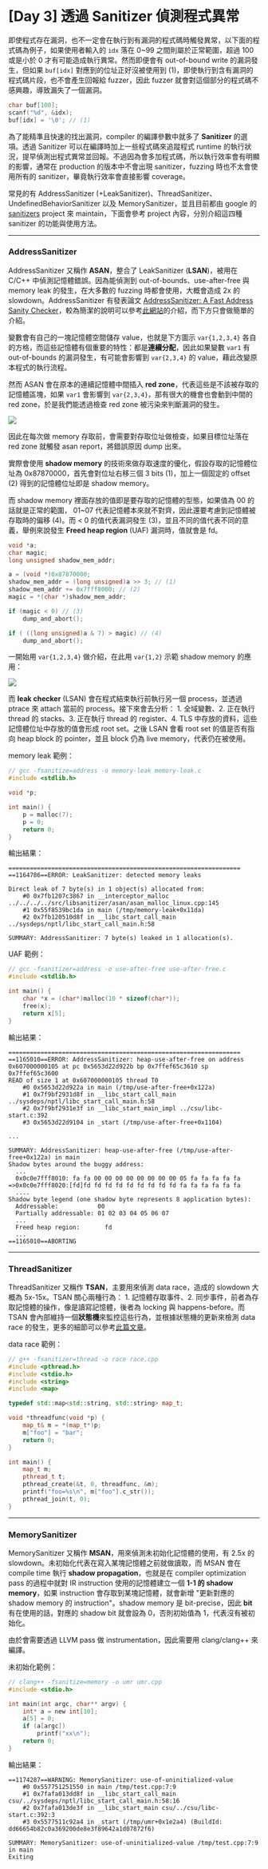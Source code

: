 # [Day 3] 透過 Sanitizer 偵測程式異常



即使程式存在漏洞，也不一定會在執行到有漏洞的程式碼時觸發異常，以下面的程式碼為例子，如果使用者輸入的 `idx` 落在 0~99 之間則屬於正常範圍，超過 100 或是小於 0 才有可能造成執行異常。然而即便會有 out-of-bound write 的漏洞發生，但如果 `buf[idx]` 對應到的位址正好沒被使用到 (1)，即使執行到含有漏洞的程式碼片段，也不會產生回報給 fuzzer，因此 fuzzer 就會對這個部分的程式碼不感興趣，導致漏失了一個漏洞。

```c
char buf[100];
scanf("%d", &idx);
buf[idx] = '\0'; // (1)
```



為了能精準且快速的找出漏洞，compiler 的編譯參數中就多了 **Sanitizer** 的選項。透過 Sanitizer 可以在編譯時加上一些程式碼來追蹤程式 runtime 的執行狀況，提早偵測出程式異常並回報。不過因為會多加程式碼，所以執行效率會有明顯的影響，通常在 production 的版本中不會出現 sanitizer，fuzzing 時也不太會使用所有的 sanitizer，畢竟執行效率會直接影響 coverage。

常見的有 AddressSanitizer (+LeakSanitizer)、ThreadSanitizer、UndefinedBehaviorSanitizer 以及 MemorySanitizer，並且目前都由 google 的 [sanitizers](https://github.com/google/sanitizers/wiki) project 來 maintain，下面會參考 project 內容，分別介紹這四種 sanitizer 的功能與使用方法。



---

### AddressSanitizer

AddressSanitizer 又稱作 **ASAN**，整合了 LeakSanitizer (**LSAN**)，被用在 C/C++ 中偵測記憶體錯誤。因為能偵測到 out-of-bounds、use-after-free 與 memory leak 的發生，在大多數的 fuzzing 時都會使用，大概會造成 2x 的 slowdown。AddressSanitizer 有發表論文 [AddressSanitizer: A Fast Address Sanity Checker](https://static.googleusercontent.com/media/research.google.com/zh-TW//pubs/archive/37752.pdf)，較為簡潔的說明可以參考[此網站](https://suelan.github.io/2020/08/18/20200817-address-sanitizer/)的介紹，而下方只會做簡單的介紹。



變數會有自己的一塊記憶體空間儲存 value，也就是下方圖示 `var{1,2,3,4}` 各自的方格，而這些記憶體有個重要的特性：都是**連續分配**，因此如果變數 `var1` 有 out-of-bounds 的漏洞發生，有可能會影響到 `var{2,3,4}` 的 value，藉此改變原本程式的執行流程。

然而 ASAN 會在原本的連續記憶體中間插入 **red zone**，代表這些是不該被存取的記憶體區塊，如果 `var1` 會影響到 `var{2,3,4}`，那有很大的機會也會動到中間的 red zone，於是我們能透過檢查 red zone 被污染來判斷漏洞的發生。

![](images/3-0.png)

因此在每次做 memory 存取前，會需要對存取位址做檢查，如果目標位址落在 red zone 就觸發 asan report，將錯誤原因 dump 出來。

實際會使用 **shadow memory** 的技術來做存取速度的優化，假設存取的記憶體位址為 0x87870000，首先會對位址右移三個 3 bits (1)，加上一個固定的 offset (2) 得到的記憶體位址即是 shadow memory。

而 shadow memory 裡面存放的值即是要存取的記憶體的型態，如果值為 00 的話就是正常的範圍， 01~07 代表記憶體本來就不對齊，因此還要考慮到記憶體被存取時的偏移 (4)。而 < 0 的值代表漏洞發生 (3)，並且不同的值代表不同的意義，舉例來說發生 **Freed heap region** (UAF) 漏洞時，值就會是 fd。

```c
void *a;
char magic;
long unsigned shadow_mem_addr;

a = (void *)0x87870000;
shadow_mem_addr = (long unsigned)a >> 3; // (1)
shadow_mem_addr += 0x7fff8000; // (2)
magic = *(char *)shadow_mem_addr;

if (magic < 0) // (3)
    dump_and_abort();

if ( ((long unsigned)a & 7) > magic) // (4)
    dump_and_abort();
```



一開始用 `var{1,2,3,4}` 做介紹，在此用 `var{1,2}` 示範 shadow memory 的應用：

![](images/3-1.png)



而 **leak checker** (LSAN) 會在程式結束執行前執行另一個 process，並透過 ptrace 來 attach 當前的 process。接下來會去分析： 1. 全域變數、2.  正在執行 thread 的 stacks、3. 正在執行 thread 的 register、4. TLS 中存放的資料，這些記憶體位址中存放的值會形成 root set。之後 LSAN 會看 root set 的值是否有指向 heap block 的 pointer，並且 block 仍為 live memory，代表仍在被使用。



memory leak 範例：

```c
// gcc -fsanitize=address -o memory-leak memory-leak.c
#include <stdlib.h>

void *p;

int main() {
    p = malloc(7);
    p = 0;
    return 0;
}
```

輸出結果：

```
=================================================================
==1164786==ERROR: LeakSanitizer: detected memory leaks

Direct leak of 7 byte(s) in 1 object(s) allocated from:
    #0 0x7fb1207c3867 in __interceptor_malloc ../../../../src/libsanitizer/asan/asan_malloc_linux.cpp:145
    #1 0x55f8539bc1da in main (/tmp/memory-leak+0x11da)
    #2 0x7fb120510d8f in __libc_start_call_main ../sysdeps/nptl/libc_start_call_main.h:58

SUMMARY: AddressSanitizer: 7 byte(s) leaked in 1 allocation(s).
```



UAF 範例：

```c
// gcc -fsanitizer=address -o use-after-free use-after-free.c
#include <stdlib.h>

int main() {
    char *x = (char*)malloc(10 * sizeof(char*));
    free(x);
    return x[5];
}
```

輸出結果：

```
=================================================================
==1165010==ERROR: AddressSanitizer: heap-use-after-free on address 0x607000000105 at pc 0x5653d22d922b bp 0x7ffef65c3610 sp 0x7ffef65c3600
READ of size 1 at 0x607000000105 thread T0
    #0 0x5653d22d922a in main (/tmp/use-after-free+0x122a)
    #1 0x7f9bf2931d8f in __libc_start_call_main ../sysdeps/nptl/libc_start_call_main.h:58
    #2 0x7f9bf2931e3f in __libc_start_main_impl ../csu/libc-start.c:392
    #3 0x5653d22d9104 in _start (/tmp/use-after-free+0x1104)

...

SUMMARY: AddressSanitizer: heap-use-after-free (/tmp/use-after-free+0x122a) in main
Shadow bytes around the buggy address:
  ...
  0x0c0e7fff8010: fa fa 00 00 00 00 00 00 00 00 05 fa fa fa fa fa
=>0x0c0e7fff8020:[fd]fd fd fd fd fd fd fd fd fd fa fa fa fa fa fa
  ....
Shadow byte legend (one shadow byte represents 8 application bytes):
  Addressable:           00
  Partially addressable: 01 02 03 04 05 06 07
  ...
  Freed heap region:       fd
  ...
==1165010==ABORTING
```



---

### ThreadSanitizer

ThreadSanitizer 又稱作 **TSAN**，主要用來偵測 data race，造成的 slowdown 大概為 5x-15x。TSAN 關心兩種行為： 1. 記憶體存取事件、2. 同步事件，前者為存取記憶體的操作，像是讀寫記憶體，後者為 locking 與 happens-before。而 TSAN 會內部維持一個**狀態機**來監控這些行為，並根據狀態機的更新來檢測 data race 的發生，更多的細節可以參考[此篇文章](https://zhuanlan.zhihu.com/p/38687826)。



data race 範例：

```cpp
// g++ -fsanitizer=thread -o race race.cpp
#include <pthread.h>
#include <stdio.h>
#include <string>
#include <map>

typedef std::map<std::string, std::string> map_t;

void *threadfunc(void *p) {
    map_t& m = *(map_t*)p;
    m["foo"] = "bar";
    return 0;
}

int main() {
    map_t m;
    pthread_t t;
    pthread_create(&t, 0, threadfunc, &m);
    printf("foo=%s\n", m["foo"].c_str());
    pthread_join(t, 0);
}
```



---

### MemorySanitizer

MemorySanitizer 又稱作 **MSAN**，用來偵測未初始化記憶體的使用，有 2.5x 的 slowdown。未初始化代表在寫入某塊記憶體之前就做讀取，而 MSAN 會在 compile time 執行 **shadow propagation**，也就是在 compiler optimization pass 的過程中就對 IR instruction 使用的記憶體建立一個 **1-1 的 shadow memory**，如果 instruction 會存取到某塊記憶體，就會新增 "更新對應的 shadow memory 的 instruction"。shadow memory 是 bit-precise，因此 **bit** 有在使用的話，對應的 shadow bit 就會設為 0，否則初始值為 1，代表沒有被初始化。

由於會需要透過 LLVM pass 做 instrumentation，因此需要用 clang/clang++ 來編譯。



未初始化範例：

```c
// clang++ -fsanitize=memory -o umr umr.cpp
#include <stdio.h>

int main(int argc, char** argv) {
    int* a = new int[10];
    a[5] = 0;
    if (a[argc])
        printf("xx\n");
    return 0;
}
```



輸出結果：

```
==1174287==WARNING: MemorySanitizer: use-of-uninitialized-value
    #0 0x557751251550 in main /tmp/test.cpp:7:9
    #1 0x7fafa013dd8f in __libc_start_call_main csu/../sysdeps/nptl/libc_start_call_main.h:58:16
    #2 0x7fafa013de3f in __libc_start_main csu/../csu/libc-start.c:392:3
    #3 0x5577511c92a4 in _start (/tmp/umr+0x1e2a4) (BuildId: dd66654b82c0a369200de8e3f89642a1d07872f6)

SUMMARY: MemorySanitizer: use-of-uninitialized-value /tmp/test.cpp:7:9 in main
Exiting
```


